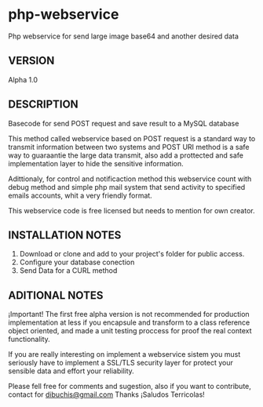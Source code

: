 # php-webservice
Php webservice for send large image base64 and another desired data

## VERSION
Alpha 1.0

## DESCRIPTION
Basecode for send POST request and save result to a MySQL database

This method called webservice based on POST request is a standard way to transmit information between two systems and POST URI method is a safe way to guaraantie the large data transmit, also add a prottected and safe implementation layer to hide the sensitive information.

Adittionaly, for control and notificaction method this webservice count with debug method and simple php mail system that send activity to specified emails accounts, whit a very friendly format.

This webservice code is free licensed but needs to mention for own creator.

## INSTALLATION NOTES

1. Download or clone and add to your project's folder for public access.
2. Configure your database conection
3. Send Data for a CURL method

## ADITIONAL NOTES
¡Important! The first free alpha version is not recommended for production implementation at less if you encapsule and transform to a class reference object oriented, and made a unit testing proccess for proof the real context functionality.

If you are really interesting on implement a webservice sistem you must seriously have to implement a SSL/TLS security layer for protect your sensible data and effort your reliability.

Please fell free for comments and sugestion, also if you want to contribute, contact for dibuchis@gmail.com
Thanks
¡Saludos Terricolas!
